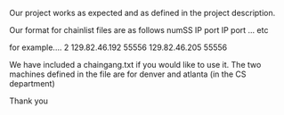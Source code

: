 Our project works as expected and as defined in the project description.

Our format for chainlist files are as follows
numSS
IP port
IP port
... etc

for example....
2
129.82.46.192 55556
129.82.46.205 55556

We have included a chaingang.txt if you would like to use it. 
The two machines defined in the file are for denver and atlanta (in the CS department)


Thank you